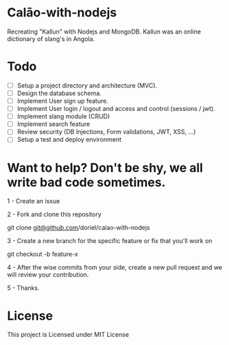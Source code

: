 # Calão-with-nodejs
Recreating "Kallun" with Nodejs and MongoDB. Kallun was an online dictionary of slang's in Angola.

# Todo

- [ ] Setup a project directory and architecture (MVC).
- [ ] Design the database schema.
- [ ] Implement User sign up feature.
- [ ] Implement User login / logout and access and control (sessions / jwt).
- [ ] Implement slang module (CRUD)
- [ ] Implement search feature
- [ ] Review security (DB Injections, Form validations, JWT, XSS, ...)
- [ ] Setup a test and deploy environment

# Want to help? Don't be shy, we all write bad code sometimes.

1 - Create an issue

2 - Fork and clone this repository

   git clone git@github.com/doriel/calao-with-nodejs

3 - Create a new branch for the specific feature or fix that you'll work on

   git checkout -b feature-x
   
4 - After the wise commits from your side, create a new pull request and we will review your contribution. 

5 - Thanks.

# License

This project is Licensed under MIT License

